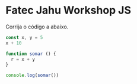 # Fatec Jahu Workshop JS

Corrija o código a abaixo.

```js
const x, y = 5
x + 10

function somar () {
  r = x + y
}

console.log(somar())
```
